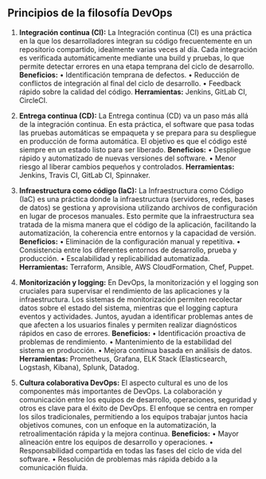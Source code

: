 ## Principios de la filosofía DevOps

1. **Integración continua (CI):** 
La Integración continua (CI) es una práctica en la que los desarrolladores integran su 
código frecuentemente en un repositorio compartido, idealmente varias veces al día. 
Cada integración es verificada automáticamente mediante una build y pruebas, lo que 
permite detectar errores en una etapa temprana del ciclo de desarrollo. 
__Beneficios:__ 
• Identificación temprana de defectos. 
• Reducción de conflictos de integración al final del ciclo de desarrollo. 
• Feedback rápido sobre la calidad del código. 
__Herramientas:__ Jenkins, GitLab CI, CircleCI.
 
3. **Entrega continua (CD):**
La Entrega continua (CD) va un paso más allá de la integración continua. En esta 
práctica, el software que pasa todas las pruebas automáticas se empaqueta y se prepara 
para su despliegue en producción de forma automática. El objetivo es que el código esté 
siempre en un estado listo para ser liberado. 
__Beneficios:__ 
• Despliegue rápido y automatizado de nuevas versiones del software. 
• Menor riesgo al liberar cambios pequeños y controlados. 
__Herramientas:__ Jenkins, Travis CI, GitLab CI, Spinnaker.

4. **Infraestructura como código (IaC):** 
La Infraestructura como Código (IaC) es una práctica donde la infraestructura 
(servidores, redes, bases de datos) se gestiona y aprovisiona utilizando archivos de 
configuración en lugar de procesos manuales. Esto permite que la infraestructura sea 
tratada de la misma manera que el código de la aplicación, facilitando la 
automatización, la coherencia entre entornos y la capacidad de versión. 
__Beneficios:__ 
• Eliminación de la configuración manual y repetitiva. 
• Consistencia entre los diferentes entornos de desarrollo, prueba y producción. 
• Escalabilidad y replicabilidad automatizada. 
__Herramientas:__ Terraform, Ansible, AWS CloudFormation, Chef, Puppet.
 
6. **Monitorización y logging:** 
En DevOps, la monitorización y el logging son cruciales para supervisar el 
rendimiento de las aplicaciones y la infraestructura. Los sistemas de monitorización 
permiten recolectar datos sobre el estado del sistema, mientras que el logging captura 
eventos y actividades. Juntos, ayudan a identificar problemas antes de que afecten a los 
usuarios finales y permiten realizar diagnósticos rápidos en caso de errores. 
__Beneficios:__ 
• Identificación proactiva de problemas de rendimiento. 
• Mantenimiento de la estabilidad del sistema en producción. 
• Mejora continua basada en análisis de datos. 
__Herramientas:__ Prometheus, Grafana, ELK Stack (Elasticsearch, Logstash, Kibana), 
Splunk, Datadog.

8. **Cultura colaborativa DevOps:** 
El aspecto cultural es uno de los componentes más importantes de DevOps. La 
colaboración y comunicación entre los equipos de desarrollo, operaciones, seguridad y 
otros es clave para el éxito de DevOps. El enfoque se centra en romper los silos 
tradicionales, permitiendo a los equipos trabajar juntos hacia objetivos comunes, con un 
enfoque en la automatización, la retroalimentación rápida y la mejora continua. 
__Beneficios:__ 
• Mayor alineación entre los equipos de desarrollo y operaciones. 
• Responsabilidad compartida en todas las fases del ciclo de vida del software. 
• Resolución de problemas más rápida debido a la comunicación fluida. 
